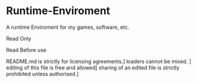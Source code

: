 # Runtime-Enviroment
A runtime Enviroment for my games, software, etc. 

Read Only 

Read Before use

README.md is strictly for licensing agreements.]
loaders cannot be mixed. ]
editing of this file is free and allowed]
sharing of an edited file is strictly prohibited unless authorised.]

